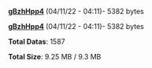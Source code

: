[**gBzhHpp4**](/data/gBzhHpp4.txt) (04/11/22 - 04:11)- 5382 bytes

[**gBzhHpp4**](/data/gBzhHpp4.txt) (04/11/22 - 04:11)- 5382 bytes

**Total Datas**: 1587

**Total Size**: 9.25 MB / 9.3 MB